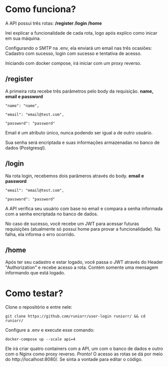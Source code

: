 # Como funciona?
A API possui três rotas: **/register  /login  /home**

Irei explicar a funcionalidade de cada rota, logo após explico como inicar em sua máquina.

Configurando o SMTP na .env, ela enviará um email nas três ocasiões: Cadastro com sucesso, login com sucesso e tentativa de acesso.

Iniciando com docker compose, irá iniciar com um proxy reverso.

## /register
A primeira rota recebe três parâmetros pelo body da requisição. **name, email e password**



    "name": "name",
    
    "email": "email@test.com",
    
    "password": "password"


Email é um atributo único, nunca podendo ser igual a de outro usuário.

Sua senha será encriptada e suas informações armazenadas no banco de dados (Postgresql).

## /login
Na rota login, recebemos dois parâmeros através do body. **email e password**



    "email": "email@test.com",
    
    "password": "password"


A API verifica seu usuário com base no email e compara a senha informada com a senha encriptada no banco de dados.

No caso de sucesso, você recebe um JWT para acessar futuras requisições (atualmente só possui home para provar a funcionalidade).
Na falha, ela informa o erro ocorrido.

## /home

Após ter seu cadastro e estar logado, você passa o JWT através do Header "Authorization" e recebe acesso a rota. Contém somente uma mensagem informando que está logado.

# Como testar?
Clone o repositório e entre nele:



    git clone https://github.com/runiorr/user-login runiorr/ && cd runiorr/



Configure a .env e execute esse comando:



    docker-compose up --scale api=4


Ele irá criar quatro containers com a API, um com o banco de dados e outro com o Nginx como proxy reverso.
*Pronto!* O acesso as rotas se dá por meio do http://localhost:8080/. Se sinta a vontade para editar o código. 

